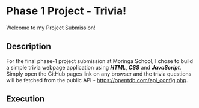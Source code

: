 # Phase 1 Project - Trivia!
Welcome to my Project Submission!

## Description
For the final phase-1 project submission at Moringa School, I chose to build a simple trivia webpage application using ***HTML***, ***CSS*** and ***JavaScript***.  Simply open the GitHub pages link  on any browser and the trivia questions will be fetched from the public API - https://opentdb.com/api_config.php. 

## Execution
